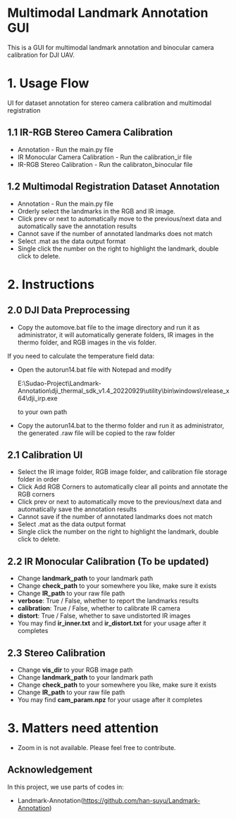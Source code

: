 # Multimodal Landmark Annotation GUI

This is a GUI for multimodal landmark annotation and binocular camera calibration for DJI UAV.

# 1. Usage Flow 

UI for dataset annotation for stereo camera calibration and multimodal registration

## 1.1 IR-RGB Stereo Camera Calibration
- Annotation - Run the main.py file
- IR Monocular Camera Calibration - Run the calibration_ir file 
- IR-RGB Stereo Calibration - Run the calibraton_binocular file 

## 1.2 Multimodal Registration Dataset Annotation
- Annotation - Run the main.py file
- Orderly select the landmarks in the RGB and IR image.
- Click prev or next to automatically move to the previous/next data and automatically save the annotation results
- Cannot save if the number of annotated landmarks does not match
- Select .mat as the data output format
- Single click the number on the right to highlight the landmark, double click to delete.


# 2. Instructions

## 2.0 DJI Data Preprocessing
- Copy the automove.bat file to the image directory and run it as administrator, it will automatically generate folders, IR images in the thermo folder, and RGB images in the vis folder.

If you need to calculate the temperature field data:
- Open the autorun14.bat file with Notepad and modify

   E:\Sudao-Project\Landmark-Annotation\dji_thermal_sdk_v1.4_20220929\utility\bin\windows\release_x64\dji_irp.exe
    
   to your own path

- Copy the autorun14.bat to the thermo folder and run it as administrator, the generated .raw file will be copied to the raw folder

## 2.1 Calibration UI

- Select the IR image folder, RGB image folder, and calibration file storage folder in order
- Click Add RGB Corners to automatically clear all points and annotate the RGB corners
- Click prev or next to automatically move to the previous/next data and automatically save the annotation results
- Cannot save if the number of annotated landmarks does not match
- Select .mat as the data output format
- Single click the number on the right to highlight the landmark, double click to delete.


## 2.2 IR Monocular Calibration (To be updated)
- Change **landmark_path** to your landmark path
- Change **check_path** to your somewhere you like, make sure it exists 
- Change **IR_path** to your raw file path
- **verbose**: True / False, whether to report the landmarks results
- **calibration**: True / False, whether to calibrate IR camera
- **distort**: True / False, whether to save undistorted IR images
- You may find **ir_inner.txt** and **ir_distort.txt** for your usage after it completes

## 2.3 Stereo Calibration
- Change **vis_dir** to your RGB image path
- Change **landmark_path** to your landmark path 
- Change **check_path** to your somewhere you like, make sure it exists
- Change **IR_path** to your raw file path
- You may find **cam_param.npz** for your usage after it completes

# 3. Matters need attention
- Zoom in is not available. Please feel free to contribute.

## Acknowledgement
In this project, we use parts of codes in:
- Landmark-Annotation(https://github.com/han-suyu/Landmark-Annotation)

